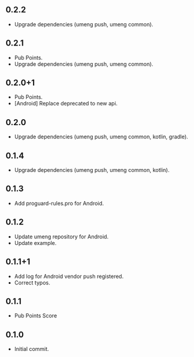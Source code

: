## 0.2.2
* Upgrade dependencies (umeng push, umeng common).

## 0.2.1
* Pub Points.
* Upgrade dependencies (umeng push, umeng common).

## 0.2.0+1
* Pub Points.
* \[Android\] Replace deprecated to new api.

## 0.2.0
* Upgrade dependencies (umeng push, umeng common, kotlin, gradle).

## 0.1.4
* Upgrade dependencies (umeng push, umeng common, kotlin).

## 0.1.3
* Add proguard-rules.pro for Android.

## 0.1.2
* Update umeng repository for Android.
* Update example.

## 0.1.1+1
* Add log for Android vendor push registered.
* Correct typos.

## 0.1.1

* Pub Points Score

## 0.1.0

* Initial commit.
